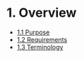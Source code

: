 # 1. Overview

* [1.1 Purpose](purpose.md)
* [1.2 Requirements](requirements.md)
* [1.3 Terminology](terminology.md)
